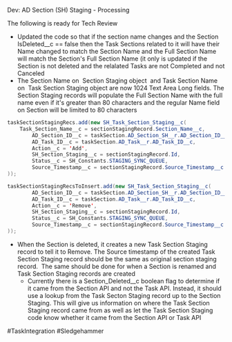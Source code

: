 Dev: AD Section (SH) Staging - Processing

The following is ready for Tech Review  

-   Updated the code so that if the section name changes and the Section IsDeleted\_\_c == false then the Task Sections related to it will have their Name changed to match the Section Name and the Full Section Name will match the Section's Full Section Name (it only is updated if the Section is not deleted and the relalated Tasks are not Completed and not Canceled
-   The Section Name on  Section Staging object  and Task Section Name on  Task Section Staging object are now 1024 Text Area Long fields. The Section Staging records will populate the Full Section Name with the full name even if it's greater than 80 characters and the regular Name field on Section will be limited to 80 characters

```Java
taskSectionStagingRecs.add(new SH_Task_Section_Staging__c(
    Task_Section_Name__c = sectionStagingRecord.Section_Name__c,
        AD_Section_ID__c = taskSection.AD_Section_SH__r.AD_Section_ID__c,
        AD_Task_ID__c = taskSection.AD_Task__r.AD_Task_ID__c,
        Action__c = 'Add',
        SH_Section_Staging__c = sectionStagingRecord.Id,
        Status__c = SH_Constants.STAGING_SYNC_QUEUE,
        Source_Timestamp__c = sectionStagingRecord.Source_Timestamp__c
));
```


```Java
taskSectionStagingRecsToInsert.add(new SH_Task_Section_Staging__c(
        AD_Section_ID__c = taskSection.AD_Section_SH__r.AD_Section_ID__c,
        AD_Task_ID__c = taskSection.AD_Task__r.AD_Task_ID__c,
        Action__c = 'Remove',
        SH_Section_Staging__c = sectionStagingRecord.Id,
        Status__c = SH_Constants.STAGING_SYNC_QUEUE,
        Source_Timestamp__c = sectionStagingRecord.Source_Timestamp__c
));          
```


-   When the Section is deleted, it creates a new Task Section Staging record to tell it to Remove. The Source timestamp of the created Task Section Staging record should be the same as original section staging record.  The same should be done for when a Section is renamed and Task Section Staging records are created  
    -   ​Currently there is a Section\_Deleted\_\_c boolean flag to determine if it came from the Section API and not the Task API. Instead, it should  use a lookup from the Task Secton Staging record up to the Section Staging​. This will give us information on where the Task Section Staging record came from as well as let the Task Section Staging code know whether it came from the Section API or Task API


#TaskIntegration #Sledgehammer